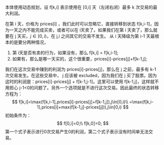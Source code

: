 本体使用动态规划，设 f[k,i] 表示使用在 [0,i] 天（左闭右闭）最多 k 次交易的最大利润。

在第 i 天，价格为 prices[i] ，我们此时可以忽略它，直接转移到状态 f[k,i-1]，因为一天之内不能完成买卖，或者可以在 i天卖了。如果我们在第 i 天卖了，那么就要在 j 天买，$j\in[ 0,i)$，在 j,i 之间其它的交易不发生。 从 i 天降级为第 i-1 天最根本的是要分两种情况，
1. 第 i天是否有卖的行为，如果没有，那么 f[k,i] = f[k,i-1];
2. 如果有，那么是哪一天买的，这个很重要，prices[i]-prices[j]+f[k-1,j];

我们在这次交易中赚到的利润为 prices[i]-prices[j]，那么在 j 之前，最多有 k-1 次交易发生。在这些交易中， j 应该被 excluded，因为我们在 j 买了股票。因为这时的利润是：prices[i]-prices[j] + f[k-1,j-1]。这里可以使用 f[k-1,j]，这样就不用担心 j-1<0的问题了。另外一个选项就是不进行这次交易。因此最终的状态转移方程为：
$$
f[k,i]=\max(f[k,i-1],prices[i]-prices[j]+f[k-1,j]),j\in[0,i)\\
=\max(f[k,i-1],prices[i]+max(f[k-1,j]-prices[j])),j\in[0,i)
$$
初始条件为：
$$
f[0,i]=0;\\
f[k,0]=0;
$$
第一个式子表示进行0次交易产生0的利润，第二个式子表示没有时间单无法交易。